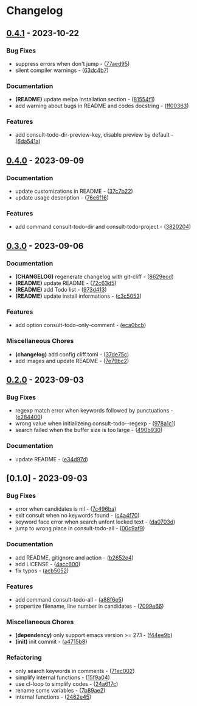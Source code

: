 # Changelog

## [0.4.1](https://github.com/liuyinz/consult-todo/compare/v0.4.0..v0.4.1) - 2023-10-22

### Bug Fixes

- suppress errors when don't jump - ([77aed95](https://github.com/liuyinz/consult-todo/commit/77aed9580fdd829b84fa020b5921a5461e83afd4))
- silent compiler warnings - ([63dc4b7](https://github.com/liuyinz/consult-todo/commit/63dc4b72f0bd98c44f73bd6a059566e95d324d20))

### Documentation

- **(README)** update melpa installation section - ([81554f1](https://github.com/liuyinz/consult-todo/commit/81554f1d684e5f280e7d45d1b95996e4a8e9137a))
- add warning about bugs in README and codes docstring - ([ff00363](https://github.com/liuyinz/consult-todo/commit/ff00363abcb4611563bc40b9192ac3197f75dc98))

### Features

- add consult-todo-dir-preview-key, disable preview by default - ([6da541a](https://github.com/liuyinz/consult-todo/commit/6da541a8dcaf245d7a44293bce990292e95639bd))

## [0.4.0](https://github.com/liuyinz/consult-todo/compare/v0.3.0..v0.4.0) - 2023-09-09

### Documentation

- update customizations in README - ([37c7b22](https://github.com/liuyinz/consult-todo/commit/37c7b22706f8421622acff39aca62e8e42fbeaf1))
- update usage description - ([76e6f16](https://github.com/liuyinz/consult-todo/commit/76e6f1619b26fc13af0551015baf82bd482a5962))

### Features

- add command consult-todo-dir and consult-todo-project - ([3820204](https://github.com/liuyinz/consult-todo/commit/38202047cd2aabcfaece9439d79925a062341311))

## [0.3.0](https://github.com/liuyinz/consult-todo/compare/v0.2.0..v0.3.0) - 2023-09-06

### Documentation

- **(CHANGELOG)** regenerate changelog with git-cliff - ([8629ecd](https://github.com/liuyinz/consult-todo/commit/8629ecdf97bda5fcce120c76622cce2d470dddd9))
- **(README)** update README - ([72c63d5](https://github.com/liuyinz/consult-todo/commit/72c63d57b826d44cffb17b1d7895f94a6392c9af))
- **(README)** add Todo list - ([973d413](https://github.com/liuyinz/consult-todo/commit/973d413e9ba8d72a6f32a61507a3362baca80279))
- **(README)** update install informations - ([c3c5053](https://github.com/liuyinz/consult-todo/commit/c3c50533aec82522f63ba2903a61bf510eea46f2))

### Features

- add option consult-todo-only-comment - ([eca0bcb](https://github.com/liuyinz/consult-todo/commit/eca0bcb63755a083b880fde5e64103b58e22b0e4))

### Miscellaneous Chores

- **(changelog)** add config cliff.toml - ([37de75c](https://github.com/liuyinz/consult-todo/commit/37de75c50462ccf8e4119bfe5fc4eb84e6ef6719))
- add images and update README - ([7e79bc2](https://github.com/liuyinz/consult-todo/commit/7e79bc2584252f9e9786ee20f4e87c2ee565e71d))

## [0.2.0](https://github.com/liuyinz/consult-todo/compare/v0.1.0..v0.2.0) - 2023-09-03

### Bug Fixes

- regexp match error when keywords followed by punctuations - ([e284400](https://github.com/liuyinz/consult-todo/commit/e2844004a54a7b9715d5832161805d67c2cc092a))
- wrong value when initializeing consult-todo--regexp - ([978a1c1](https://github.com/liuyinz/consult-todo/commit/978a1c193ee9a23a91340ba54ebde742e70f16ec))
- search failed when the buffer size is too large - ([490b930](https://github.com/liuyinz/consult-todo/commit/490b930325f7a79c814efbb824897a9c2cff88b5))

### Documentation

- update README - ([e34d97d](https://github.com/liuyinz/consult-todo/commit/e34d97d3e004cde5f0360ca1a4ea3e8e7cc4fa14))

## [0.1.0] - 2023-09-03

### Bug Fixes

- error when candidates is nil - ([7c496ba](https://github.com/liuyinz/consult-todo/commit/7c496ba8caec858d4107dc02845eaebee6a72557))
- exit consult when no keywords found - ([c4a4f70](https://github.com/liuyinz/consult-todo/commit/c4a4f70e4f8b47bdada8b5c6b2ec510a2bc84d4d))
- keyword face error when search unfont locked text - ([da0703d](https://github.com/liuyinz/consult-todo/commit/da0703d9889f1e7c4ced3e435b8da593a169c30b))
- jump to wrong place in consult-todo-all - ([00c9af9](https://github.com/liuyinz/consult-todo/commit/00c9af9edf92af0d63c5ffeae5d8dba458b6226c))

### Documentation

- add README, gitignore and action - ([b2652e4](https://github.com/liuyinz/consult-todo/commit/b2652e48bf3f1a5090d22cbabf7b89e0a26f51da))
- add LICENSE - ([4acc600](https://github.com/liuyinz/consult-todo/commit/4acc600fcaf4583360a8a84b4989c5391739ed5a))
- fix typos - ([acb5052](https://github.com/liuyinz/consult-todo/commit/acb50527407f7034d0a9f9105bd8cf179ca1f712))

### Features

- add command consult-todo-all - ([a88f6e5](https://github.com/liuyinz/consult-todo/commit/a88f6e5d6a10635d61d42b138c73ea09f9e926b4))
- propertize filename, line number in candidates - ([7099e66](https://github.com/liuyinz/consult-todo/commit/7099e6683753b1137034a5de651b12d93d3f798b))

### Miscellaneous Chores

- **(dependency)** only support emacs version >= 27.1 - ([f44ee9b](https://github.com/liuyinz/consult-todo/commit/f44ee9b955e69c9216ecfabd2180ac4130fa6648))
- **(init)** init commit - ([a4715b8](https://github.com/liuyinz/consult-todo/commit/a4715b85e67612407105d3277baf7fee26ae45c6))

### Refactoring

- only search keywords in comments - ([71ec002](https://github.com/liuyinz/consult-todo/commit/71ec0022b6eb6d5b2c29eb400e4b15decc1b3929))
- simplify internal functions - ([15f9a04](https://github.com/liuyinz/consult-todo/commit/15f9a04765dff8815a6d97cb621f5f6f1f69c753))
- use cl-loop to simplify codes - ([24a617c](https://github.com/liuyinz/consult-todo/commit/24a617ca42dfbb0a2f7f351ed0186d1b1997aaf6))
- rename some variables - ([7b89ae2](https://github.com/liuyinz/consult-todo/commit/7b89ae2ecdc3c37da93bb4fa4aae07cd4597d8bd))
- internal functions - ([2462e45](https://github.com/liuyinz/consult-todo/commit/2462e459a18d73aa2802a1828d22c5d36c47bf3a))

<!-- generated by git-cliff -->
